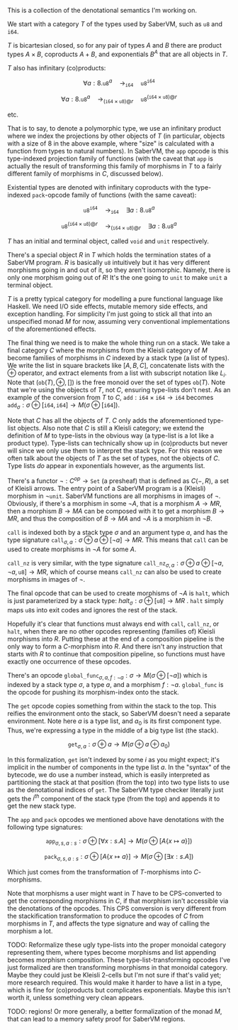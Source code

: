 
This is a collection of the denotational semantics I'm working on.

We start with a category $T$ of the types used by SaberVM, such as `u8` and `i64`.

$T$ is bicartesian closed, so for any pair of types $A$ and $B$ there are product types $A\times B$, coproducts $A+B$, and exponentials $B^A$ that are all objects in $T$. 

$T$ also has infinitary (co)products:
```math
\forall a:8.\texttt{u8}^a\quad\rightarrow_\texttt{i64}\quad\texttt{u8}^\texttt{i64}
```
```math
\forall a:8.\texttt{u8}^a\quad\rightarrow_{(\texttt{i64}\times\texttt{u8})@r}\quad\texttt{u8}^{(\texttt{i64}\times\texttt{u8})@r}
```
etc.
<!--
$$\forall a:8.\texttt{u8}^a\quad\rightarrow_\texttt{i64}\quad\texttt{u8}^\texttt{i64}$$
$$\forall a:8.\texttt{u8}^a\quad\rightarrow_{(\texttt{i64}\times\texttt{u8})@r}\quad\texttt{u8}^{(\texttt{i64}\times\texttt{u8})@r}$$
-->

That is to say, to denote a polymorphic type, we use an infinitary product where we index the projections by other objects of $T$ (in particular, objects with a size of $8$ in the above example, where "size" is calculated with a function from types to natural numbers). In SaberVM, the `app` opcode is this type-indexed projection family of functions (with the caveat that `app` is actually the result of transforming this family of morphisms in $T$ to a fairly different family of morphisms in $C$, discussed below).

Existential types are denoted with infinitary coproducts with the type-indexed `pack`-opcode family of functions (with the same caveat):
```math
\texttt{u8}^\texttt{i64}\quad\rightarrow_\texttt{i64}\quad\exists a:8.\texttt{u8}^a
```
```math
\texttt{u8}^{(\texttt{i64}\times\texttt{u8})@r}\quad\rightarrow_{(\texttt{i64}\times\texttt{u8})@r}\quad\exists a:8.\texttt{u8}^a
```
<!--
$$\texttt{u8}^\texttt{i64}\quad\rightarrow_\texttt{i64}\quad\exists a:8.\texttt{u8}^a$$
$$\texttt{u8}^{(\texttt{i64}\times\texttt{u8})@r}\quad\rightarrow_{(\texttt{i64}\times\texttt{u8})@r}\quad\exists a:8.\texttt{u8}^a$$
-->

$T$ has an initial and terminal object, called `void` and `unit` respectively.

There's a special object $R$ in $T$ which holds the termination states of a SaberVM program. $R$ is basically `u8` intuitively but it has very different morphisms going in and out of it, so they aren't isomorphic. Namely, there is only one morphism going out of $R$! It's the one going to `unit` to make `unit` a terminal object.

$T$ is a pretty typical category for modelling a pure functional language like Haskell. We need I/O side effects, mutable memory side effects, and exception handling. For simplicity I'm just going to stick all that into an unspecified monad $M$ for now, assuming very conventional implementations of the aforementioned effects.

The final thing we need is to make the whole thing run on a stack. We take a final category $C$ where the morphisms from the Kleisli category of $M$ become families of morphisms in $C$ indexed by a stack type (a list of types). We write the list in square brackets like $[A, B, C]$, concatenate lists with the $\oplus$ operator, and extract elements from a list with subscript notation like $L_i$. Note that $(\mathtt{ob}(T),\oplus,[])$ is the free monoid over the set of types $\mathtt{ob}(T)$. Note that we're using the objects of $T$, not $C$, ensuring type-lists don't nest. As an example of the conversion from $T$ to $C$, $\texttt{add}: \texttt{i64}\times\texttt{i64}\rightarrow\texttt{i64}$ becomes $\texttt{add}_\sigma:\sigma\oplus[\texttt{i64},\texttt{i64}]\rightarrow M(\sigma\oplus[\texttt{i64}])$.

Note that $C$ has all the objects of $T$. $C$ only adds the aforementioned type-list objects. Also note that $C$ is still a Kleisli category; we extend the definition of $M$ to type-lists in the obvious way (a type-list is a lot like a product type). Type-lists can technically show up in (co)products but never will since we only use them to interpret the stack type. For this reason we often talk about the objects of $T$ as the set of types, not the objects of $C$. Type lists *do* appear in exponentials however, as the arguments list.

There's a functor $\neg: C^{op}\rightarrow\mathtt{Set}$ (a presheaf) that is defined as $C(-,R)$, a set of Kleisli arrows. The entry point of a SaberVM program is a (Kleisli) morphism in $\neg\texttt{unit}$. SaberVM functions are all morphisms in images of $\neg$. Obviously, if there's a morphism in some $\neg A$, that is a morphism $A\rightarrow MR$, then a morphism $B\rightarrow MA$ can be composed with it to get a morphism $B\rightarrow MR$, and thus the composition of $B\rightarrow MA$ and $\neg A$ is a morphism in $\neg B$.

`call` is indexed both by a stack type $\sigma$ and an argument type $a$, and has the type signature $\texttt{call}_{\sigma,a}:\sigma\oplus a\oplus[\neg a]\rightarrow MR$. This means that `call` can be used to create morphisms in $\neg A$ for some $A$. 

`call_nz` is very similar, with the type signature $`\texttt{call\_nz}_{\sigma,a}:\sigma\oplus a\oplus[\neg a,\neg a,\texttt{u8}]\rightarrow MR`$, which of course means `call_nz` can also be used to create morphisms in images of $\neg$.

The final opcode that can be used to create morphisms of $\neg A$ is `halt`, which is just parameterized by a stack type: $halt_\sigma: \sigma\oplus[\texttt{u8}]\rightarrow MR$ . `halt` simply maps `u8`s into exit codes and ignores the rest of the stack.

Hopefully it's clear that functions must always end with `call`, `call_nz`, or `halt`, when there are no other opcodes representing (families of) Kleisli morphisms into $R$. Putting these at the end of a composition pipeline is the only way to form a $C$-morphism into $R$. And there isn't any instruction that starts with $R$ to continue that composition pipeline, so functions must have exactly one occurrence of these opcodes.

There's an opcode $`\texttt{global\_func}_{\sigma,a,f:\neg a}:\sigma\rightarrow M(\sigma\oplus[\neg a])`$ which is indexed by a stack type $\sigma$, a type $a$, and a morphism $f:\neg a$. `global_func` is the opcode for pushing its morphism-index onto the stack.

The `get` opcode copies something from within the stack to the top. This reifies the environment onto the stack, so SaberVM doesn't need a separate environment. Note here $a$ is a type list, and $a_0$ is its first component type. Thus, we're expressing a type in the middle of a big type list (the stack). 
```math
\texttt{get}_{\sigma,a}:\sigma\oplus a\rightarrow M(\sigma\oplus a\oplus a_0)
```
<!--
$$\texttt{get}_{\sigma,a}:\sigma\oplus a\rightarrow M(\sigma\oplus a\oplus a_0)$$
-->

In this formalization, `get` isn't indexed by some $i$ as you might expect; it's implicit in the number of components in the type list $a$. In the "syntax" of the bytecode, we do use a number instead, which is easily interpreted as partitioning the stack at that position (from the top) into two type lists to use as the denotational indices of `get`. The SaberVM type checker literally just gets the $i^{th}$ component of the stack type (from the top) and appends it to get the new stack type. 

The `app` and `pack` opcodes we mentioned above have denotations with the following type signatures:
```math
\texttt{app}_{\sigma,s,a:s}:\sigma\oplus[\forall x:s.A]\rightarrow M(\sigma\oplus[A\{x\mapsto a\}])
```
```math
\texttt{pack}_{\sigma,s,a:s}:\sigma\oplus\left[A\{x\mapsto a\}\right]\rightarrow M(\sigma\oplus\left[\exists x:s.A\right])
```
<!--
$$\texttt{app}_{\sigma,s,a:s}:\sigma\oplus[\forall x:s.A]\rightarrow M(\sigma\oplus[A\{x\mapsto a\}])$$
$$\texttt{pack}_{\sigma,s,a:s}:\sigma\oplus\left[A\{x\mapsto a\}\right]\rightarrow M(\sigma\oplus\left[\exists x:s.A\right])$$
-->

Which just comes from the transformation of $T$-morphisms into $C$-morphisms.

Note that morphisms a user might want in $T$ have to be CPS-converted to get the corresponding morphisms in $C$, if that morphism isn't accessible via the denotations of the opcodes. This CPS conversion is very different from the stackification transformation to produce the opcodes of $C$ from morphisms in $T$, and affects the type signature and way of calling the morphism a lot.

TODO: Reformalize these ugly type-lists into the proper monoidal category representing them, where types become morphisms and list appending becomes morphism composition. These type-list-transforming opcodes I've just formalized are then transforming morphisms in that monoidal category. Maybe they could just be Kleisli 2-cells but I'm not sure if that's valid yet; more research required. This would make it harder to have a list in a type, which is fine for (co)products but complicates exponentials. Maybe this isn't worth it, unless something very clean appears.

TODO: regions! Or more generally, a better formalization of the monad $M$, that can lead to a memory safety proof for SaberVM regions.
